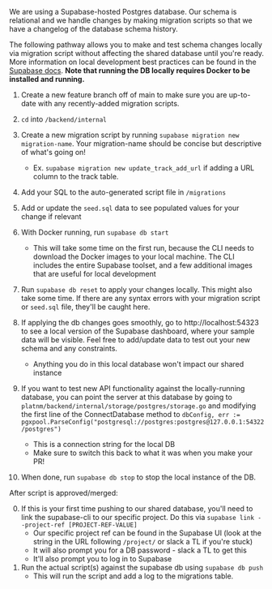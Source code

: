 We are using a Supabase-hosted Postgres database. Our schema is relational and we handle changes by making migration scripts so that we have a changelog of the database schema history.

The following pathway allows you to make and test schema changes locally via migration script without affecting the shared database until you're ready. More information on local development best practices can be found in the [Supabase docs](https://supabase.com/docs/guides/cli/local-development). **Note that running the DB locally requires Docker to be installed and running.**

1. Create a new feature branch off of main to make sure you are up-to-date with any recently-added migration scripts.
2. `cd` into `/backend/internal`
3. Create a new migration script by running `supabase migration new migration-name`. Your migration-name should be concise but descriptive of what's going on!
   - Ex. `supabase migration new update_track_add_url` if adding a URL column to the track table.
4. Add your SQL to the auto-generated script file in `/migrations`
5. Add or update the `seed.sql` data to see populated values for your change if relevant

6. With Docker running, run `supabase db start`
   - This will take some time on the first run, because the CLI needs to download the Docker images to your local machine. The CLI includes the entire Supabase toolset, and a few additional images that are useful for local development
7. Run `supabase db reset` to apply your changes locally. This might also take some time. If there are any syntax errors with your migration script or `seed.sql` file, they'll be caught here.
8. If applying the db changes goes smoothly, go to http://localhost:54323 to see a local version of the Supabase dashboard, where your sample data will be visible. Feel free to add/update data to test out your new schema and any constraints.
   - Anything you do in this local database won't impact our shared instance
9. If you want to test new API functionality against the locally-running database, you can point the server
   at this database by going to `platnm/backend/internal/storage/postgres/storage.go` and modifying the first line of the ConnectDatabase method to `dbConfig, err := pgxpool.ParseConfig("postgresql://postgres:postgres@127.0.0.1:54322/postgres")`
   - This is a connection string for the local DB
   - Make sure to switch this back to what it was when you make your PR!
10. When done, run `supabase db stop` to stop the local instance of the DB.

After script is approved/merged:

0. If this is your first time pushing to our shared database, you'll need to link the supabase-cli to our specific project. Do this via `supabase link --project-ref [PROJECT-REF-VALUE]`
   - Our specific project ref can be found in the Supabase UI (look at the string in the URL following `/project/` or slack a TL if you're stuck)
   - It will also prompt you for a DB password - slack a TL to get this
   - It'll also prompt you to log in to Supabase
1. Run the actual script(s) against the supabase db using `supabase db push`
   - This will run the script and add a log to the migrations table.
